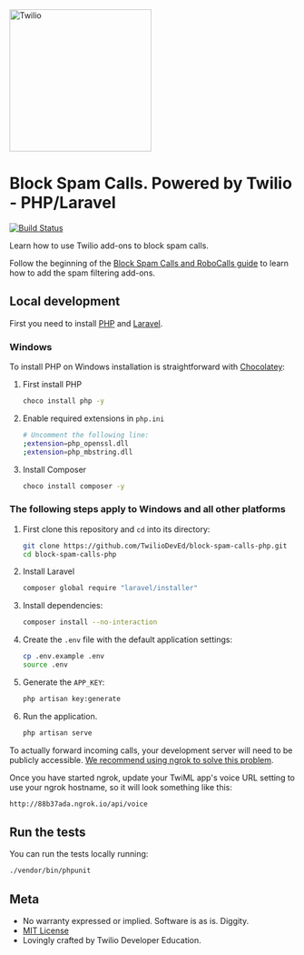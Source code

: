 <a href="https://www.twilio.com">
  <img src="https://static0.twilio.com/marketing/bundles/marketing/img/logos/wordmark-red.svg" alt="Twilio" width="250" />
</a>

# Block Spam Calls. Powered by Twilio - PHP/Laravel
[![Build
Status](https://travis-ci.org/TwilioDevEd/block-spam-calls-php.svg?branch=master)](https://travis-ci.org/TwilioDevEd/block-spam-calls-php)

Learn how to use Twilio add-ons to block spam calls.

Follow the beginning of the [Block Spam Calls and RoboCalls guide](https://www.twilio.com/docs/voice/tutorials/block-spam-calls-and-robocalls-python) to learn how to add the spam filtering add-ons.


## Local development

First you need to install [PHP](http://php.net/manual/en/install.php) and [Laravel](https://laravel.com/docs/5.4).

### Windows
To install PHP on Windows installation is straightforward with [Chocolatey](https://chocolatey.org/install):
1. First install PHP
    ```bash
    choco install php -y
    ```

1. Enable required extensions in `php.ini`
    ```bash
    # Uncomment the following line:
    ;extension=php_openssl.dll
    ;extension=php_mbstring.dll
    ```
1. Install Composer
    ```bash
    choco install composer -y
    ```

### The following steps apply to Windows and all other platforms

1. First clone this repository and `cd` into its directory:
   ```bash
   git clone https://github.com/TwilioDevEd/block-spam-calls-php.git
   cd block-spam-calls-php
   ```

1. Install Laravel
    ```bash
    composer global require "laravel/installer"
    ```

1. Install dependencies:

    ```bash
    composer install --no-interaction
    ```

1. Create the `.env` file with the default application settings:
    ```bash
    cp .env.example .env
    source .env
    ```

1. Generate the `APP_KEY`:
    ```bash
    php artisan key:generate
    ```

1. Run the application.

    ```bash
    php artisan serve
    ```

To actually forward incoming calls, your development server will need to be publicly accessible. [We recommend using ngrok to solve this problem](https://www.twilio.com/blog/2015/09/6-awesome-reasons-to-use-ngrok-when-testing-webhooks.html).

Once you have started ngrok, update your TwiML app's voice URL setting to use your ngrok hostname, so it will look something like this:

```bash
http://88b37ada.ngrok.io/api/voice
```

## Run the tests

You can run the tests locally running:

```bash
./vendor/bin/phpunit
```

## Meta

* No warranty expressed or implied. Software is as is. Diggity.
* [MIT License](http://www.opensource.org/licenses/mit-license.html)
* Lovingly crafted by Twilio Developer Education.
